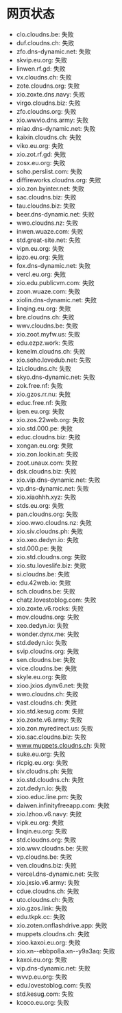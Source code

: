 # 网页状态
- clo.cloudns.be: 失败
- duf.cloudns.ch: 失败
- zfo.dns-dynamic.net: 失败
- skvip.eu.org: 失败
- linwen.rf.gd: 失败
- vx.cloudns.ch: 失败
- zote.cloudns.org: 失败
- xio.zoxte.dns.navy: 失败
- virgo.cloudns.biz: 失败
- zfo.cloudns.org: 失败
- xio.wwvio.dns.army: 失败
- miao.dns-dynamic.net: 失败
- kaixin.cloudns.ch: 失败
- viko.eu.org: 失败
- xio.zot.rf.gd: 失败
- zosx.eu.org: 失败
- soho.perslist.com: 失败
- diffireworks.cloudns.org: 失败
- xio.zon.byinter.net: 失败
- sac.cloudns.biz: 失败
- tau.cloudns.biz: 失败
- beer.dns-dynamic.net: 失败
- wwo.cloudns.nz: 失败
- inwen.wuaze.com: 失败
- std.great-site.net: 失败
- vipn.eu.org: 失败
- ipzo.eu.org: 失败
- fox.dns-dynamic.net: 失败
- vercl.eu.org: 失败
- xio.edu.publicvm.com: 失败
- zoon.wuaze.com: 失败
- xiolin.dns-dynamic.net: 失败
- linqing.eu.org: 失败
- bre.cloudns.ch: 失败
- wwv.cloudns.be: 失败
- xio.zoot.myfw.us: 失败
- edu.ezpz.work: 失败
- kenelm.cloudns.ch: 失败
- xio.soho.lovedub.net: 失败
- lzi.cloudns.ch: 失败
- skyo.dns-dynamic.net: 失败
- zok.free.nf: 失败
- xio.gzos.rr.nu: 失败
- educ.free.nf: 失败
- ipen.eu.org: 失败
- xio.zos.22web.org: 失败
- xio.std.000.pe: 失败
- educ.cloudns.biz: 失败
- xongan.eu.org: 失败
- xio.zon.lookin.at: 失败
- zoot.unaux.com: 失败
- dsk.cloudns.biz: 失败
- xio.vip.dns-dynamic.net: 失败
- vp.dns-dynamic.net: 失败
- xio.xiaohhh.xyz: 失败
- stds.eu.org: 失败
- pan.cloudns.org: 失败
- xioo.wwo.cloudns.nz: 失败
- xio.siv.cloudns.ph: 失败
- xio.xeo.dedyn.io: 失败
- std.000.pe: 失败
- xio.std.cloudns.org: 失败
- xio.stu.loveslife.biz: 失败
- si.cloudns.be: 失败
- edu.42web.io: 失败
- sch.cloudns.be: 失败
- chatz.lovestoblog.com: 失败
- xio.zoxte.v6.rocks: 失败
- mov.cloudns.org: 失败
- xeo.dedyn.io: 失败
- wonder.dynx.me: 失败
- std.dedyn.io: 失败
- svip.cloudns.org: 失败
- sen.cloudns.be: 失败
- vice.cloudns.be: 失败
- skyle.eu.org: 失败
- xioo.jxios.dynv6.net: 失败
- wwo.cloudns.ch: 失败
- vast.cloudns.ch: 失败
- xio.std.kesug.com: 失败
- xio.zoxte.v6.army: 失败
- xio.zon.myredirect.us: 失败
- xio.sac.cloudns.biz: 失败
- www.muppets.cloudns.ch: 失败
- suke.eu.org: 失败
- ricpig.eu.org: 失败
- siv.cloudns.ph: 失败
- xio.std.cloudns.ch: 失败
- zot.dedyn.io: 失败
- xioo.educ.line.pm: 失败
- daiwen.infinityfreeapp.com: 失败
- xio.lzhoo.v6.navy: 失败
- vipk.eu.org: 失败
- linqin.eu.org: 失败
- std.cloudns.org: 失败
- xio.wwv.cloudns.be: 失败
- vp.cloudns.be: 失败
- ven.cloudns.biz: 失败
- vercel.dns-dynamic.net: 失败
- xio.jxsio.v6.army: 失败
- cdue.cloudns.ch: 失败
- uto.cloudns.ch: 失败
- xio.gzos.link: 失败
- edu.tkpk.cc: 失败
- xio.zoten.onflashdrive.app: 失败
- muppets.cloudns.ch: 失败
- xioo.kaxoi.eu.org: 失败
- xio.xn--ebbpo8a.xn--y9a3aq: 失败
- kaxoi.eu.org: 失败
- vip.dns-dynamic.net: 失败
- wvvp.eu.org: 失败
- edu.lovestoblog.com: 失败
- std.kesug.com: 失败
- kcoco.eu.org: 失败
